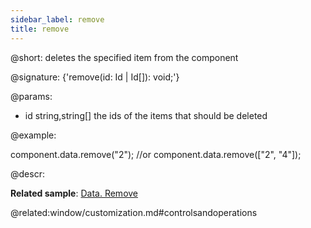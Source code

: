 ```yaml
---
sidebar_label: remove
title: remove
---          
```


@short: deletes the specified item from the component

@signature: {'remove(id: Id | Id[]): void;'}

@params:
- id 		string,string[]			the ids of the items that should be deleted 

@example:

component.data.remove("2");
//or
component.data.remove(["2", "4"]);


@descr:

**Related sample**: [Data. Remove](https://snippet.dhtmlx.com/ugdlqgp5)

@related:window/customization.md#controlsandoperations